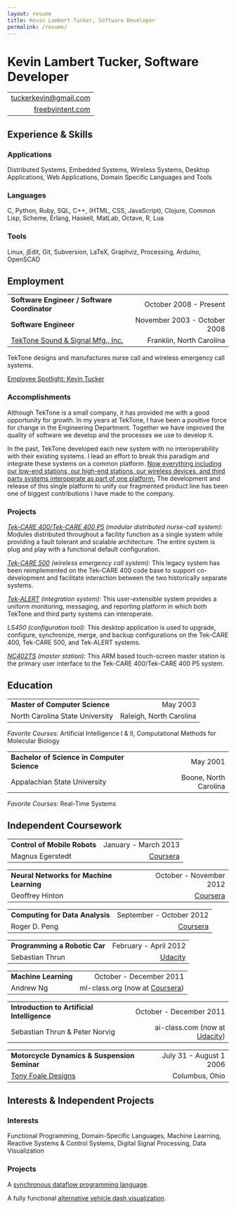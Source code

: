 ```yaml
---
layout: resume
title: Kevin Lambert Tucker, Software Developer
permalink: /resume/
---
```


# Kevin Lambert Tucker, Software Developer

|                                                                 |
|----------------------------------------------------------------:|
| [tuckerkevin@gmail.com <i class="fa fa-envelope-o"></i>][gmail] |
| [freebyintent.com <i class="fa fa-globe"></i>][freebyintent]    |

## <i class="fa fa-check-square-o"></i> Experience & Skills

### Applications
Distributed Systems, Embedded Systems, Wireless Systems, Desktop Applications, Web Applications, Domain Specific Languages and Tools

### Languages
C, Python, Ruby, SQL, C++, (HTML, CSS, JavaScript), Clojure, Common Lisp, Scheme, Erlang, Haskell, MatLab, Octave, R, Lua

### Tools
Linux, jEdit, Git, Subversion, LaTeX, Graphviz, Processing, Arduino, OpenSCAD

## <i class="fa fa-briefcase"></i> Employment

|                                              |                              |
|----------------------------------------------|-----------------------------:|
| **Software Engineer / Software Coordinator** | October 2008 - Present       |
| **Software Engineer**                        | November 2003 - October 2008 |
| [TekTone Sound & Signal Mfg., Inc.][tektone] | Franklin, North Carolina     |

TekTone designs and manufactures nurse call and wireless emergency call systems.

[Employee Spotlight: Kevin Tucker][spotlight]

### Accomplishments

Although TekTone is a small company, it has provided me with a good opportunity for growth. In my years at TekTone, I have been a positive force for change in the Engineering Department. Together we have improved the quality of software we develop and the processes we use to develop it.

In the past, TekTone developed each new system with no interoperability with their existing systems. I lead an effort to break this paradigm and integrate these systems on a common platform. [Now everything including our low-end stations, our high-end stations, our wireless devices, and third party systems interoperate as part of one platform.][tekcare] The development and release of this single platform to unify our fragmented product line has been one of biggest contributions I have made to the company.

### Projects
[*Tek-CARE 400/Tek-CARE 400 P5*][tekcare400] *(modular distributed nurse-call system):* Modules distributed throughout a facility function as a single system while providing a fault tolerant and scalable architecture. The entire system is plug and play with a functional default configuration.

[*Tek-CARE 500*][tekcare500] *(wireless emergency call system):* This legacy system has been reimplemented on the Tek-CARE 400 code base to support co-development and facilitate interaction between the two historically separate systems.

[*Tek-ALERT*][tekalert] *(integration system):* This user-extensible system provides a uniform monitoring, messaging, and reporting platform in which both TekTone and third party systems can interoperate.

*LS450* *(configuration tool):* This desktop application is used to upgrade, configure, synchronize, merge, and backup configurations on the Tek-CARE 400, Tek-CARE 500, and Tek-ALERT systems.

[*NC402TS*][nc402ts] *(master station):* This ARM based touch-screen master station is the primary user interface to the Tek-CARE 400/Tek-CARE 400 P5 system.

## <i class="fa fa-graduation-cap"></i> Education

|                                             |                         |
|---------------------------------------------|------------------------:|
| **Master of Computer Science**              | May 2003                |
| North Carolina State University             | Raleigh, North Carolina |

*Favorite Courses:* Artificial Intelligence I & II, Computational Methods for Molecular Biology

|                                             |                         |
|---------------------------------------------|------------------------:|
| **Bachelor of Science in Computer Science** | May 2001                |
| Appalachian State University                | Boone, North Carolina   |

*Favorite Courses:* Real-Time Systems

## <i class="fa fa-book"></i> Independent Coursework

|                                              |                                            |
|----------------------------------------------|-------------------------------------------:|
| **Control of Mobile Robots**                 | January - March 2013                       |
| Magnus Egerstedt                             | [Coursera][coursera]                       |

|                                              |                                            |
|----------------------------------------------|-------------------------------------------:|
| **Neural Networks for Machine Learning**     | October - November 2012                    |
| Geoffrey Hinton                              | [Coursera][coursera]                       |

|                                              |                                            |
|----------------------------------------------|-------------------------------------------:|
| **Computing for Data Analysis**              | September - October 2012                   |
| Roger D. Peng                                | [Coursera][coursera]                       |

|                                              |                                            |
|----------------------------------------------|-------------------------------------------:|
| **Programming a Robotic Car**                | February - April 2012                      |
| Sebastian Thrun                              | [Udacity][udacity]                         |

|                                              |                                            |
|----------------------------------------------|-------------------------------------------:|
| **Machine Learning**                         | October - December 2011                    |
| Andrew Ng                                    | ml-class.org (now at [Coursera][coursera]) |

|                                              |                                            |
|----------------------------------------------|-------------------------------------------:|
| **Introduction to Artificial Intelligence**  | October - December 2011                    |
| Sebastian Thrun & Peter Norvig               | ai-class.com (now at [Udacity][udacity])   |

|                                              |                                            |
|----------------------------------------------|-------------------------------------------:|
| **Motorcycle Dynamics & Suspension Seminar** | July 31 - August 1 2006                    |
| [Tony Foale Designs][tonyfoale]              | Columbus, Ohio                             |


## <i class="fa fa-heart"></i> Interests & Independent Projects

### Interests
Functional Programming, Domain-Specific Languages, Machine Learning, Reactive Systems & Control Systems, Digital Signal Processing, Data Visualization

### Projects

A [synchronous dataflow programming language][dataflow].

A fully functional [alternative vehicle dash visualization][dash].

[gmail]:        mailto://tuckerkevin@gmail.com

[freebyintent]: http://freebyintent.com
[dataflow]:     /posts/dataflow
[dash]:         /posts/dash

[tektone]:      http://www.tektone.com
[spotlight]:    http://tektone.com/tektalk102.htm#article2
[tekcare400]:   http://tektone.com/tekcare400.htm
[tekcare500]:   http://tektone.com/tekcare500.htm
[tekalert]:     http://tektone.com/blog/archives/1392
[nc402ts]:      http://tektone.com/blog/archives/1380
[tekcare]:      http://tektone.com/blog/archives/660

[coursera]:     http://coursera.org
[udacity]:      http://udacity.com
[tonyfoale]:    http://www.tonyfoale.com

